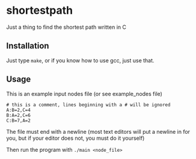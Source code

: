 # shortestpath
Just a thing to find the shortest path written in C

## Installation

Just type `make`, or if you know how to use gcc, just use that.

## Usage

This is an example input nodes file (or see example\_nodes file)

```
# this is a comment, lines beginning with a # will be ignored
A:B=2,C=4
B:A=2,C=6
C:B=7,A=2

```

The file must end with a newline (most text editors will put a newline in for you, but if your editor does not, you must do it yourself)

Then run the program with `./main <node_file>`
